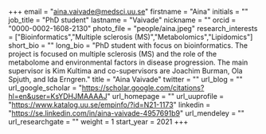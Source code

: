 +++
email = "aina.vaivade@medsci.uu.se"
firstname = "Aina"
initials = ""
job_title = "PhD student"
lastname = "Vaivade"
nickname = ""
orcid = "0000-0002-1608-2130"
photo_file = "people/aina.jpeg"
research_interests = ["Bioinformatics","Multiple sclerosis (MS)","Metabolomics","Lipidomics"]
short_bio = ""
long_bio = "PhD student with focus on bioinformatics. The project is focused on multiple sclerosis (MS) and the role of the metabolome and environmental factors in disease progression. The main supervisor is Kim Kultima and co-supervisors are Joachim Burman, Ola Spjuth, and Ida Erngren." 
title = "Aina Vaivade"
twitter = ""
url_blog = ""
url_google_scholar = "https://scholar.google.com/citations?hl=en&user=KsYDHJMAAAAJ"
url_homepage = ""
url_uuprofile = "https://www.katalog.uu.se/empinfo/?id=N21-1173"
linkedin = "https://se.linkedin.com/in/aina-vaivade-4957691b9"
url_mendeley = ""
url_researchgate = ""
weight = 1
start_year = 2021
+++
